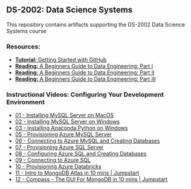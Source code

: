 ## DS-2002: Data Science Systems
This repository contains artifacts supporting the DS-2002 Data Science Systems course

### Resources:
- <a href="https://docs.github.com/en/get-started/quickstart/hello-world"><b>Tutorial: </b>Getting Started with GitHub</a>
- <a href="https://github.com/JTupitza-UVA/DS-2002/blob/main/Beginners-Guide-to-Data-Engineering-I.pdf">**Reading:** A Beginners Guide to Data Engineering: Part I</a>
- <a href="https://github.com/JTupitza-UVA/DS-2002/blob/main/Beginners-Guide-to-Data-Engineering-II.pdf">**Reading:** A Beginners Guide to Data Engineering: Part II</a>
- <a href="https://github.com/JTupitza-UVA/DS-2002/blob/main/Beginners-Guide-to-Data-Engineering-III.pdf">**Reading:** A Beginners Guide to Data Engineering: Part III</a>

### Instructional Videos: Configuring Your Development Environment
- <a href="https://youtu.be/s-1lppthRV0">01 - Installing MySQL Server on MacOS</a>
- <a href="https://youtu.be/raR4spSuhVM">02 - Installing MySQL Server on Windows</a>
- <a href="https://youtu.be/vjRJ3nYRMmE">03 - Installing Anaconda Python on Windows</a>
- <a href="https://youtu.be/5tHEbMUgjUE">05 - Provisioning Azure MySQL Server</a>
- <a href="https://youtu.be/lpFoakAboik">06 - Connecting to Azure MySQL and Creating Databases</a>
- <a href="https://youtu.be/vg7j3yWjBiw">07 - Provisioning Azure SQL Server</a>
- <a href="https://youtu.be/krjoLZmab4I">08 - Configuring Azure SQL and Creating Databases</a>
- <a href="https://youtu.be/egEw--odiqs">09 - Connecting to Azure SQL</a>
- <a href="https://youtu.be/IML1d9WhkFw">10 - Provisioning Azure Databricks</a>
- <a href="https://www.youtube.com/watch?v=xrc7dIO_tXk&list=PL31nix9tC4CWM68-V23Puu793xD7yHdSr&index=7">11 - Intro to MongoDB Atlas in 10 mins | Jumpstart</a>
- <a href="https://www.youtube.com/watch?v=YBOiX8DwinE&list=PL31nix9tC4CWM68-V23Puu793xD7yHdSr&index=8&t=2s">12 - Compass - The GUI For MongoDB in 10 mins | Jumpstart</a>

